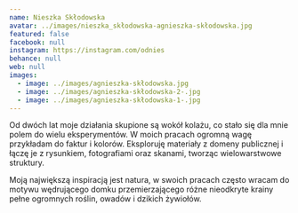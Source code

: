```yaml
---
name: Nieszka Skłodowska
avatar: ../images/nieszka_skłodowska-agnieszka-skłodowska.jpg
featured: false
facebook: null
instagram: https://instagram.com/odnies
behance: null
web: null
images:
  - image: ../images/agnieszka-skłodowska.jpg
  - image: ../images/agnieszka-skłodowska-2-.jpg
  - image: ../images/agnieszka-skłodowska-1-.jpg
---
```

Od dwóch lat moje działania skupione są wokół kolażu, co stało się dla mnie polem do wielu eksperymentów. W moich pracach ogromną wagę przykładam do faktur i kolorów. Eksploruję materiały z domeny publicznej i łączę je z rysunkiem, fotografiami oraz skanami, tworząc wielowarstwowe struktury.

Moją największą inspiracją jest natura, w swoich pracach często wracam do motywu wędrującego domku przemierzającego różne nieodkryte krainy pełne ogromnych roślin, owadów i dzikich żywiołów.
